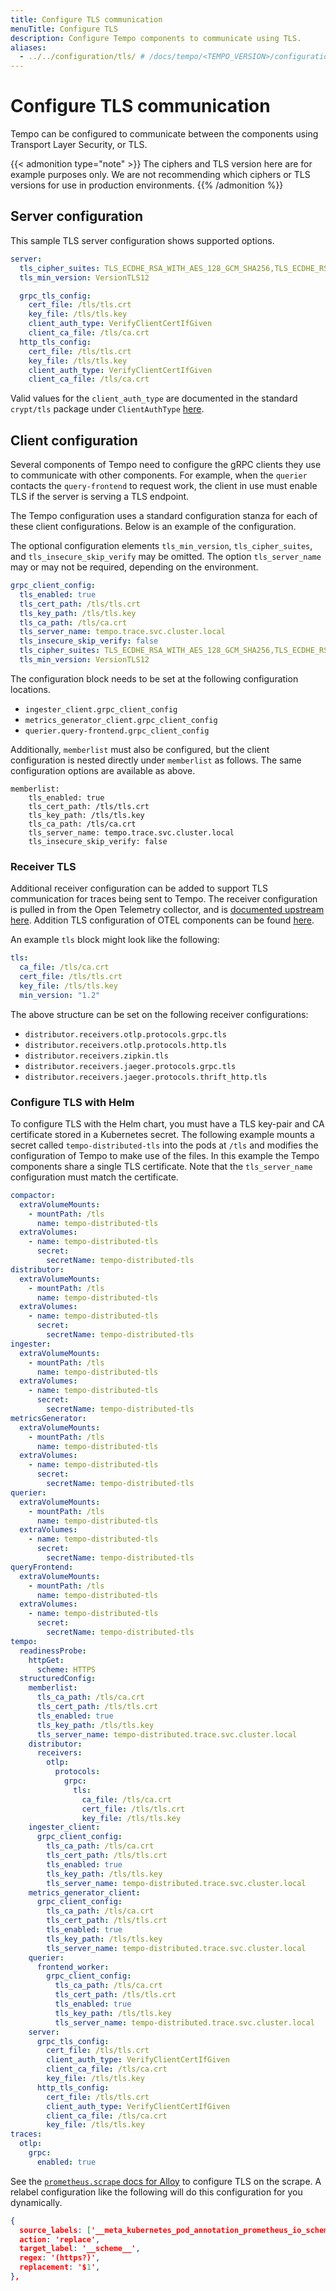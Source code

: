 ```yaml
---
title: Configure TLS communication
menuTitle: Configure TLS
description: Configure Tempo components to communicate using TLS.
aliases:
  - ../../configuration/tls/ # /docs/tempo/<TEMPO_VERSION>/configuration/tls/
---
```


# Configure TLS communication

Tempo can be configured to communicate between the components using Transport Layer Security, or TLS.

{{< admonition type="note" >}}
The ciphers and TLS version here are for example purposes only. We are not recommending which ciphers or TLS versions for use in production environments.
{{% /admonition %}}

## Server configuration

This sample TLS server configuration shows supported options.

```yaml
server:
  tls_cipher_suites: TLS_ECDHE_RSA_WITH_AES_128_GCM_SHA256,TLS_ECDHE_RSA_WITH_AES_256_GCM_SHA384,TLS_ECDHE_ECDSA_WITH_AES_128_GCM_SHA256,TLS_ECDHE_ECDSA_WITH_AES_256_GCM_SHA384
  tls_min_version: VersionTLS12

  grpc_tls_config:
    cert_file: /tls/tls.crt
    key_file: /tls/tls.key
    client_auth_type: VerifyClientCertIfGiven
    client_ca_file: /tls/ca.crt
  http_tls_config:
    cert_file: /tls/tls.crt
    key_file: /tls/tls.key
    client_auth_type: VerifyClientCertIfGiven
    client_ca_file: /tls/ca.crt
```

Valid values for the `client_auth_type` are documented in the standard `crypt/tls` package under `ClientAuthType` [here](https://pkg.go.dev/crypto/tls#ClientAuthType).

## Client configuration

Several components of Tempo need to configure the gRPC clients they use to communicate with other components. For example, when the `querier` contacts the `query-frontend` to request work, the client in use must enable TLS if the server is serving a TLS endpoint.

The Tempo configuration uses a standard configuration stanza for each of these client configurations. Below is an example of the configuration.

The optional configuration elements `tls_min_version`, `tls_cipher_suites`, and `tls_insecure_skip_verify` may be omitted. The option `tls_server_name` may or may not be required, depending on the environment.

```yaml
grpc_client_config:
  tls_enabled: true
  tls_cert_path: /tls/tls.crt
  tls_key_path: /tls/tls.key
  tls_ca_path: /tls/ca.crt
  tls_server_name: tempo.trace.svc.cluster.local
  tls_insecure_skip_verify: false
  tls_cipher_suites: TLS_ECDHE_RSA_WITH_AES_128_GCM_SHA256,TLS_ECDHE_RSA_WITH_AES_256_GCM_SHA384,TLS_ECDHE_ECDSA_WITH_AES_128_GCM_SHA256,TLS_ECDHE_ECDSA_WITH_AES_256_GCM_SHA384
  tls_min_version: VersionTLS12
```

The configuration block needs to be set at the following configuration locations.

- `ingester_client.grpc_client_config`
- `metrics_generator_client.grpc_client_config`
- `querier.query-frontend.grpc_client_config`

Additionally, `memberlist` must also be configured, but the client configuration is nested directly under `memberlist` as follows. The same configuration options are available as above.

```
memberlist:
    tls_enabled: true
    tls_cert_path: /tls/tls.crt
    tls_key_path: /tls/tls.key
    tls_ca_path: /tls/ca.crt
    tls_server_name: tempo.trace.svc.cluster.local
    tls_insecure_skip_verify: false
```

### Receiver TLS

Additional receiver configuration can be added to support TLS communication for traces being sent to Tempo. The receiver configuration is pulled in from the Open Telemetry collector, and is [documented upstream here](https://github.com/open-telemetry/opentelemetry-collector/blob/main/receiver/otlpreceiver/config.md#configtls-tlsserversetting). Addition TLS configuration of OTEL components can be found [here](https://github.com/open-telemetry/opentelemetry-collector/tree/main/config/configtls).

An example `tls` block might look like the following:

```yaml
tls:
  ca_file: /tls/ca.crt
  cert_file: /tls/tls.crt
  key_file: /tls/tls.key
  min_version: "1.2"
```

The above structure can be set on the following receiver configurations:

- `distributor.receivers.otlp.protocols.grpc.tls`
- `distributor.receivers.otlp.protocols.http.tls`
- `distributor.receivers.zipkin.tls`
- `distributor.receivers.jaeger.protocols.grpc.tls`
- `distributor.receivers.jaeger.protocols.thrift_http.tls`

### Configure TLS with Helm

To configure TLS with the Helm chart, you must have a TLS key-pair and CA certificate stored in a Kubernetes secret. The following example mounts a secret called `tempo-distributed-tls` into the pods at `/tls` and modifies the configuration of Tempo to make use of the files. In this example the Tempo components share a single TLS certificate. Note that the `tls_server_name` configuration must match the certificate.

```yaml
compactor:
  extraVolumeMounts:
    - mountPath: /tls
      name: tempo-distributed-tls
  extraVolumes:
    - name: tempo-distributed-tls
      secret:
        secretName: tempo-distributed-tls
distributor:
  extraVolumeMounts:
    - mountPath: /tls
      name: tempo-distributed-tls
  extraVolumes:
    - name: tempo-distributed-tls
      secret:
        secretName: tempo-distributed-tls
ingester:
  extraVolumeMounts:
    - mountPath: /tls
      name: tempo-distributed-tls
  extraVolumes:
    - name: tempo-distributed-tls
      secret:
        secretName: tempo-distributed-tls
metricsGenerator:
  extraVolumeMounts:
    - mountPath: /tls
      name: tempo-distributed-tls
  extraVolumes:
    - name: tempo-distributed-tls
      secret:
        secretName: tempo-distributed-tls
querier:
  extraVolumeMounts:
    - mountPath: /tls
      name: tempo-distributed-tls
  extraVolumes:
    - name: tempo-distributed-tls
      secret:
        secretName: tempo-distributed-tls
queryFrontend:
  extraVolumeMounts:
    - mountPath: /tls
      name: tempo-distributed-tls
  extraVolumes:
    - name: tempo-distributed-tls
      secret:
        secretName: tempo-distributed-tls
tempo:
  readinessProbe:
    httpGet:
      scheme: HTTPS
  structuredConfig:
    memberlist:
      tls_ca_path: /tls/ca.crt
      tls_cert_path: /tls/tls.crt
      tls_enabled: true
      tls_key_path: /tls/tls.key
      tls_server_name: tempo-distributed.trace.svc.cluster.local
    distributor:
      receivers:
        otlp:
          protocols:
            grpc:
              tls:
                ca_file: /tls/ca.crt
                cert_file: /tls/tls.crt
                key_file: /tls/tls.key
    ingester_client:
      grpc_client_config:
        tls_ca_path: /tls/ca.crt
        tls_cert_path: /tls/tls.crt
        tls_enabled: true
        tls_key_path: /tls/tls.key
        tls_server_name: tempo-distributed.trace.svc.cluster.local
    metrics_generator_client:
      grpc_client_config:
        tls_ca_path: /tls/ca.crt
        tls_cert_path: /tls/tls.crt
        tls_enabled: true
        tls_key_path: /tls/tls.key
        tls_server_name: tempo-distributed.trace.svc.cluster.local
    querier:
      frontend_worker:
        grpc_client_config:
          tls_ca_path: /tls/ca.crt
          tls_cert_path: /tls/tls.crt
          tls_enabled: true
          tls_key_path: /tls/tls.key
          tls_server_name: tempo-distributed.trace.svc.cluster.local
    server:
      grpc_tls_config:
        cert_file: /tls/tls.crt
        client_auth_type: VerifyClientCertIfGiven
        client_ca_file: /tls/ca.crt
        key_file: /tls/tls.key
      http_tls_config:
        cert_file: /tls/tls.crt
        client_auth_type: VerifyClientCertIfGiven
        client_ca_file: /tls/ca.crt
        key_file: /tls/tls.key
traces:
  otlp:
    grpc:
      enabled: true
```

See the [`prometheus.scrape` docs for Alloy](https://grafana.com/docs/alloy/latest/reference/components/prometheus/prometheus.scrape/) to configure TLS on the scrape. A relabel configuration like the following will do this configuration for you dynamically.

```json
{
  source_labels: ['__meta_kubernetes_pod_annotation_prometheus_io_scheme'],
  action: 'replace',
  target_label: '__scheme__',
  regex: '(https?)',
  replacement: '$1',
},
```
